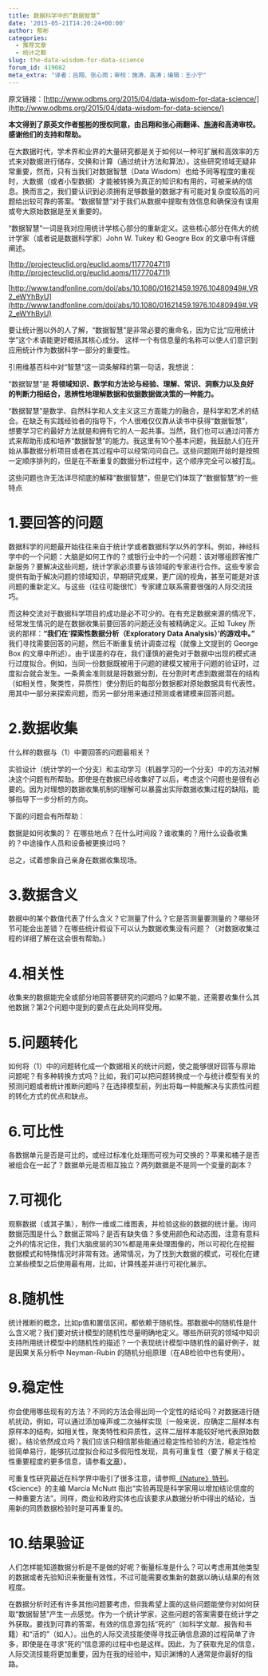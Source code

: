 ```yaml
---
title: 数据科学中的“数据智慧”
date: '2015-05-21T14:20:24+00:00'
author: 郁彬
categories:
  - 推荐文章
  - 统计之都
slug: the-data-wisdom-for-data-science
forum_id: 419082
meta_extra: "译者：吕翔、张心雨；审校：施涛、高涛；编辑：王小宁"
---
```


原文链接：[http://www.odbms.org/2015/04/data-wisdom-for-data-science/](http://www.odbms.org/2015/04/data-wisdom-for-data-science/)

**本文得到了原英文作者[郁彬](http://www.stat.berkeley.edu/~binyu/Site/Welcome.html)的授权同意，由吕翔和张心雨翻译、[施涛](http://blog.cos.name/taoshi/)和高涛审校。感谢他们的支持和帮助。**

在大数据时代，学术界和业界的大量研究都是关于如何以一种可扩展和高效率的方式来对数据进行储存，交换和计算（通过统计方法和算法）。这些研究领域无疑非常重要，然而，只有当我们对数据智慧（Data Wisdom）也给予同等程度的重视时，大数据（或者小型数据）才能被转换为真正的知识和有用的，可被采纳的信息。换而言之，我们要认识到必须拥有足够数量的数据才有可能对复杂度较高的问题给出较可靠的答案。“数据智慧”对于我们从数据中提取有效信息和确保没有误用或夸大原始数据是至关重要的。

“数据智慧”一词是我对应用统计学核心部分的重新定义。这些核心部分在伟大的统计学家（或者说是数据科学家）John W. Tukey 和 Geogre Box 的文章中有详细阐述。

<!--more-->

[http://projecteuclid.org/euclid.aoms/1177704711](http://projecteuclid.org/euclid.aoms/1177704711)

[http://www.tandfonline.com/doi/abs/10.1080/01621459.1976.10480949#.VR2_eWYhByU](http://www.tandfonline.com/doi/abs/10.1080/01621459.1976.10480949#.VR2_eWYhByU)


要让统计圈以外的人了解，“数据智慧”是非常必要的重命名，因为它比“应用统计学”这个术语能更好概括其核心成分。 这样一个有信息量的名称可以使人们意识到应用统计作为数据科学一部分的重要性。

引用维基百科中对“智慧“这一词条解释的第一句话，我想说：

“数据智慧”是 **将领域知识、数学和方法论与经验、理解、常识、洞察力以及良好的判断力相结合，思辨性地理解数据和依据数据做决策的一种能力。**

“数据智慧”是数学、自然科学和人文主义这三方面能力的融合，是科学和艺术的结合。在缺乏有实践经验者的指导下，个人很难仅仅靠从读书中获得“数据智慧”， 想要学习它的最好方法就是和拥有它的人一起共事。当然，我们也可以通过问答方式来帮助形成和培养“数据智慧”的能力。我这里有10个基本问题，我鼓励人们在开始从事数据分析项目或者在其过程中可以经常问问自己。这些问题刚开始时是按照一定顺序排列的，但是在不断重复的数据分析过程中，这个顺序完全可以被打乱。

这些问题也许无法详尽彻底的解释“数据智慧”，但是它们体现了“数据智慧”的一些特点

# 1.要回答的问题

数据科学的问题最开始往往来自于统计学或者数据科学以外的学科。例如，神经科学中的一个问题：大脑是如何工作的？或银行业中的一个问题：该对哪组顾客推广新服务？要解决这些问题，统计学家必须要与该领域的专家进行合作。这些专家会提供有助于解决问题的领域知识，早期研究成果，更广阔的视角，甚至可能是对该问题的重新定义。与这些（往往可能很忙）专家建立联系需要很强的人际交流技巧。

而这种交流对于数据科学项目的成功是必不可少的。在有充足数据来源的情况下，经常发生情况的是在数据收集前要回答的问题还没有被精确定义。正如 Tukey 所说的那样：**“我们在‘探索性数据分析（Exploratory Data Analysis）’的游戏中。”** 我们寻找需要回答的问题，然后不断重复统计调查过程（就像上文提到的 George Box 的文章中所述）。由于误差的存在，我们谨慎的避免对于数据中出现的模式进行过度拟合。例如，当同一份数据既被用于问题的建模又被用于问题的验证时，过度拟合就会发生。一条黄金准则就是将数据分割，在分割时考虑到数据潜在的结构（如相关性，聚类性，异质性）使分割后的每部分数据都对原始数据具有代表性。用其中一部分来探索问题，而另一部分用来通过预测或者建模来回答问题。

# 2.数据收集

什么样的数据与（1）中要回答的问题最相关？

实验设计（统计学的一个分支）和主动学习（机器学习的一个分支）中的方法对解决这个问题有所帮助。即使是在数据已经收集好了以后，考虑这个问题也是很有必要的。因为对理想的数据收集机制的理解可以暴露出实际数据收集过程的缺陷，能够指导下一步分析的方向。

下面的问题会有所帮助：

数据是如何收集的？ 在哪些地点？在什么时间段？谁收集的？用什么设备收集的？中途操作人员和设备被更换过吗？

总之，试着想象自己亲身在数据收集现场。

# 3.数据含义

数据中的某个数值代表了什么含义？它测量了什么？它是否测量要测量的？哪些环节可能会出差错？在哪些统计假设下可以认为数据收集没有问题？（对数据收集过程的详细了解在这会很有帮助。）

# 4.相关性

收集来的数据能完全或部分地回答要研究的问题吗？如果不能，还需要收集什么其他数据？第2个问题中提到的要点在此处同样受用。

# 5.问题转化

如何将（1）中的问题转化成一个数据相关的统计问题，使之能够很好回答与原始问题呢？有多种转换方式吗？比如，我们可以把问题转换成一个与统计模型有关的预测问题或者统计推断问题吗？在选择模型前，列出将每一种能解决与实质性问题的转化方式的优点和缺点。

# 6.可比性

各数据单元是否是可比的，或经过标准化处理而可视为可交换的？苹果和橘子是否被组合在一起了？数据单元是否相互独立？两列数据是不是同一个变量的副本？

# 7.可视化

观察数据（或其子集），制作一维或二维图表，并检验这些的数据的统计量。询问数据范围是什么？数据正常吗？是否有缺失值？多使用颜色和动态图，注意有意料之外的情况记住，我们大脑皮层的30%都是用来处理图像的，所以可视化在挖掘数据模式和特殊情况时非常有效。通常情况，为了找到大数据的模式，可视化在建立某些模型之后使用最有用，比如，计算残差并进行可视化展示。

# 8.随机性

统计推断的概念，比如p值和置信区间，都依赖于随机性。那数据中的随机性是什么含义呢？我们要对统计模型的随机性尽量明确地定义。哪些所研究的领域中知识支持所用统计模型中的随机性的描述？一个表现统计模型中随机性的最好例子，就是因果关系分析中 Neyman-Rubin 的随机分组原理（在AB检验中也有使用）。

# 9.稳定性

你会使用哪些现有的方法？不同的方法会得出同一个定性的结论吗？对数据进行随机扰动，例如，可以通过添加噪声或二次抽样实现（一般来说，应确定二层样本有原样本的结构，如相关性，聚类特性和异质性，这样二层样本能较好地代表原始数据）。结论依然成立吗？我们应该只相信那些能通过稳定性检验的方法，稳定性检验简单易行，能够抗过度拟合和过多假阳性发现，具有可重复性（要了解关于稳定性重要程度的更多信息，请参看[文章](http://projecteuclid.org/euclid.bj/1377612862)）。

可重复性研究最近在科学界中吸引了很多注意，请参照[《Nature》特刊](http://www.nature.com/nature/focus/reproducibility/)。《Science》的主编 Marcia McNutt 指出“实验再现是科学家用以增加结论信度的一种重要方法”。同样，商业和政府实体也应该要求从数据分析中得出的结论，当用新的同质数据检验时是可再重复的。

# 10.结果验证

人们怎样能知道数据分析是不是做的好呢？衡量标准是什么？可以考虑用其他类型的数据或者先验知识来衡量有效性，不过可能需要收集新的数据以确认结果的有效程度。

在数据分析时还有许多其他问题要考虑，但我希望上面的这些问题能使你对如何获取“数据智慧”产生一点感觉。作为一个统计学家，这些问题的答案需要在统计学之外获取。要找到可靠的答案，有效的信息源包括“死的”（如科学文献、报告和书籍）和“活的”（如人）。出色的人际交流技能使得寻找正确信息源的过程简单了许多，即使是在寻求“死的”信息源的过程中也是这样。因此，为了获取充足的信息，人际交流技能将更加重要，因为在我的经验中，知识渊博的人通常是你最好的指路。

